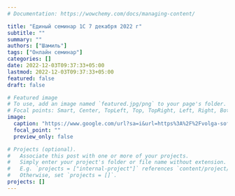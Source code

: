 ```yaml
---
# Documentation: https://wowchemy.com/docs/managing-content/

title: "Единый семинар 1С 7 декабря 2022 г"
subtitle: ""
summary: ""
authors: ["Шамиль"]
tags: ["Онлайн семинар"]
categories: []
date: 2022-12-03T09:37:33+05:00
lastmod: 2022-12-03T09:37:33+05:00
featured: false
draft: false

# Featured image
# To use, add an image named `featured.jpg/png` to your page's folder.
# Focal points: Smart, Center, TopLeft, Top, TopRight, Left, Right, BottomLeft, Bottom, BottomRight.
image:
  caption: "https://www.google.com/url?sa=i&url=https%3A%2F%2Fvolga-soft.ru%2Finfo%2Fnews%2Fotkryvaem-sezon-konferentsiy%2F&psig=AOvVaw2-6p-fv7_WHyB80YiCVK2Z&ust=1670128784042000&source=images&cd=vfe&ved=0CBAQjRxqFwoTCKjPzdnQ3PsCFQAAAAAdAAAAABAD"
  focal_point: ""
  preview_only: false

# Projects (optional).
#   Associate this post with one or more of your projects.
#   Simply enter your project's folder or file name without extension.
#   E.g. `projects = ["internal-project"]` references `content/project/deep-learning/index.md`.
#   Otherwise, set `projects = []`.
projects: []
---
```


